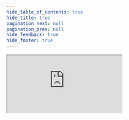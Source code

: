 ```yaml
---
hide_table_of_contents: true
hide_title: true
pagination_next: null
pagination_prev: null
hide_feedback: true
hide_footer: true
---
```


<div style={{height: "110vh", width: "100vw", position: "absolute", left: 0}}>
    <iframe style={{height: "100%", width: "100%", transform: "translateY(-115px)"}} src="https://buf.build/rigdev/rig">
    </iframe>
</div>